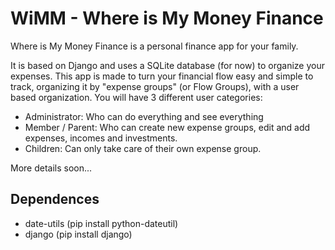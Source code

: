 # WiMM - Where is My Money Finance
 Where is My Money Finance is a personal finance app for your family.

It is based on Django and uses a SQLite database (for now) to organize your expenses.
This app is made to turn your financial flow easy and simple to track, organizing it by "expense groups" (or Flow Groups), with a user based organization.
You will have 3 different user categories:
- Administrator: Who can do everything and see everything
- Member / Parent: Who can create new expense groups, edit and add expenses, incomes and investments.
- Children: Can only take care of their own expense group.

More details soon...


## Dependences
- date-utils (pip install python-dateutil)
- django (pip install django)
  
